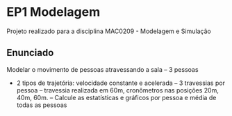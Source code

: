 # EP1 Modelagem

Projeto realizado para a disciplina MAC0209 - Modelagem e Simulação

## Enunciado ##
Modelar o movimento de pessoas
atravessando a sala
– 3 pessoas
- 2 tipos de trajetória: velocidade constante e
acelerada
– 3 travessias por pessoa
– travessia realizada em 60m, cronômetros nas
posições 20m, 40m, 60m.
– Calcule as estatísticas e gráficos por pessoa e
média de todas as pessoas


